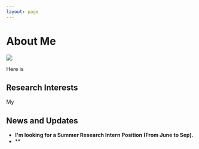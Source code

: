 ```yaml
---
layout: page
---
```


# About Me

<img src="https://billionlee.github.io/lixiuping1.jpg" class="floatpic">

Here is

## Research Interests

My 

## News and Updates

- **I'm looking for a Summer Research Intern Position (From June to Sep).**
- **
